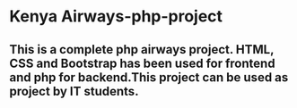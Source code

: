 # Kenya Airways-php-project


## This is a complete php airways project. HTML, CSS and Bootstrap has been used for frontend and php for backend.This project can be used as project by IT students.
